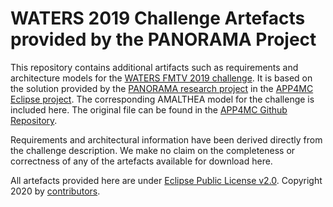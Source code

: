 # WATERS 2019 Challenge Artefacts provided by the PANORAMA Project

This repository contains additional artifacts such as requirements and architecture models for the [WATERS FMTV 2019 challenge][1]. It is based on the solution provided by the [PANORAMA research project][2] in the [APP4MC Eclipse project][3]. The corresponding AMALTHEA model for the challenge is included here. The original file can be found in the [APP4MC Github Repository][4].

Requirements and architectural information have been derived directly from the challenge description. We make no claim on the completeness or correctness of any of the artefacts available for download here.

All artefacts provided here are under [Eclipse Public License v2.0][5]. Copyright 2020 by [contributors](CONTRIBUTORS).

[1]: https://www.ecrts.org/archives/fileadmin/WebsitesArchiv/ecrts2019/waters/waters-industrial-challenge/index.html
[2]: https://panorama-research.org/
[3]: https://www.eclipse.org/app4mc/
[4]: https://git.eclipse.org/c/app4mc/org.eclipse.app4mc.examples.git/tree/WATERS-FMTV-challenges
[5]: https://www.eclipse.org/legal/epl-2.0/
